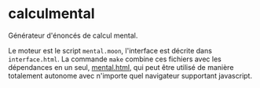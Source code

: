 # calculmental
Générateur d'énoncés de calcul mental.

Le moteur est le script `mental.moon`, l'interface est décrite dans `interface.html`.
La commande `make` combine ces fichiers avec les dépendances en un seul, [mental.html](),
qui peut être utilisé de manière totalement autonome avec n'importe quel navigateur
supportant javascript.
